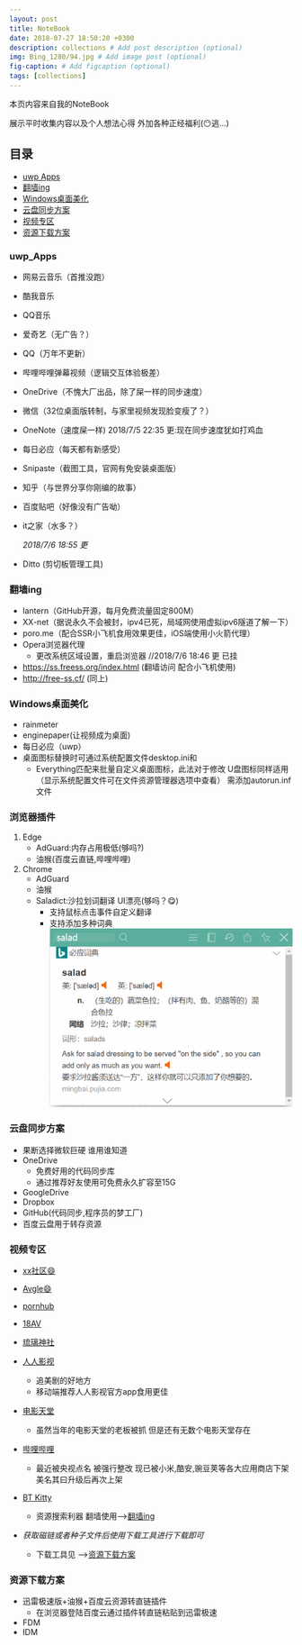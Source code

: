 ```yaml
---
layout: post
title: NoteBook
date: 2018-07-27 18:50:20 +0300
description: collections # Add post description (optional)
img: Bing_1280/94.jpg # Add image post (optional)
fig-caption: # Add figcaption (optional)
tags: [collections]
---
```


本页内容来自我的NoteBook

展示平时收集内容以及个人想法心得 外加各种正经福利(:no_mouth:逃...)

## 目录
* [uwp Apps](#uwp_Apps "uwp推荐")
* [翻墙ing](#翻墙ing "翻墙集合")
* [Windows桌面美化](#Windows桌面美化 "Windows桌面美化")
* [云盘同步方案](#云盘同步方案 "云盘同步方案")
* [视频专区](#视频专区 "视频资源专区")
* [资源下载方案](#资源下载方案 "资源下载方案")

### uwp_Apps
* 网易云音乐（首推没跑）
* 酷我音乐
* QQ音乐
* 爱奇艺（无广告？）
* QQ（万年不更新）
* 哔哩哔哩弹幕视频（逻辑交互体验极差）
* OneDrive（不愧大厂出品，除了屎一样的同步速度）
* 微信（32位桌面版转制，与家里视频发现脸变瘦了？）
* OneNote（速度屎一样)   2018/7/5 22:35 更:现在同步速度犹如打鸡血
* 每日必应（每天都有新感受）
* Snipaste（截图工具，官网有免安装桌面版）
* 知乎（与世界分享你刚编的故事）
* 百度贴吧（好像没有广告呦）
* it之家（水多？）

	*2018/7/6 18:55 更*
	
* Ditto (剪切板管理工具)

### 翻墙ing
* lantern（GitHub开源，每月免费流量固定800M）
* XX-net（据说永久不会被封，ipv4已死，局域网使用虚拟ipv6隧道了解一下）
* poro.me（配合SSR小飞机食用效果更佳，iOS端使用小火箭代理）
* Opera浏览器代理
	* 更改系统区域设置，重启浏览器  //2018/7/6 18:46  更 已挂
* https://ss.freess.org/index.html (翻墙访问 配合小飞机使用)
* http://free-ss.cf/ (同上)

### Windows桌面美化
* rainmeter
* enginepaper(让视频成为桌面)
* 每日必应（uwp）
* 桌面图标替换时可通过系统配置文件desktop.ini和
	* Everything匹配来批量自定义桌面图标，此法对于修改
	U盘图标同样适用（显示系统配置文件可在文件资源管理器选项中查看）
	需添加autorun.inf文件

### 浏览器插件
1. Edge
	* AdGuard:内存占用极低(够吗?)
	* 油猴(百度云直链,哔哩哔哩)
2. Chrome
	* AdGuard
	* 油猴
	* Saladict:沙拉划词翻译 UI漂亮(够吗？:yum:)
		* 支持鼠标点击事件自定义翻译
		* 支持添加多种词典
	![沙拉划词效果](/assets/img/NoteBook/Saladict.jpg "Saladict效果图")

### 云盘同步方案
* 果断选择微软巨硬 谁用谁知道
* OneDrive
	* 免费好用的代码同步库
	* 通过推荐好友使用可免费永久扩容至15G
* GoogleDrive
* Dropbox
* GitHub(代码同步,程序员的梦工厂)
* 百度云盘用于转存资源

### 视频专区
* [xx社区:smile:](http://t66y.com "你懂的")
* [Avgle:smile:](http://avgle.com "你懂的")
* [pornhub](http://pornhub.com "全球最大的那啥网站")
* [18AV](http://imgscloud.win "导航")
* [琉璃神社](http://liuli.pw "不正经番剧")
* [人人影视](http://zimuzu.tv "我爱人人")
	* 追美剧的好地方
	* 移动端推荐人人影视官方app食用更佳
* [电影天堂](http://dytt8.net "盗版的")
	* 虽然当年的电影天堂的老板被抓 但是还有无数个电影天堂存在
* [哔哩哔哩](http://bilibili.com "b站")
	* 最近被央视点名 被强行整改
	现已被小米,酷安,豌豆荚等各大应用商店下架
	美名其曰升级后再次上架
* [BT Kitty](http://cnbtkitty.org "搜索")
	* 资源搜索利器 翻墙使用-->[翻墙ing](#翻墙ing "翻墙ing")
	
* *获取磁链或者种子文件后使用下载工具进行下载即可*
	* 下载工具见 -->[资源下载方案](#资源下载方案 "资源下载方案")

### 资源下载方案
* 	迅雷极速版+油猴+百度云资源转直链插件
	* 在浏览器登陆百度云通过插件转直链粘贴到迅雷极速
* FDM
* IDM